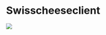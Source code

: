 # Swisscheeseclient
[![](https://jitpack.io/v/robaertschi/swisscheeseclient.svg)](https://jitpack.io/#robaertschi/swisscheeseclient)
